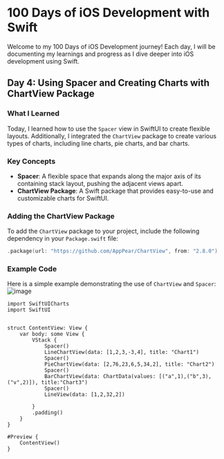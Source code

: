 # 100 Days of iOS Development with Swift

Welcome to my 100 Days of iOS Development journey! Each day, I will be documenting my learnings and progress as I dive deeper into iOS development using Swift.

## Day 4: Using Spacer and Creating Charts with ChartView Package

### What I Learned
Today, I learned how to use the `Spacer` view in SwiftUI to create flexible layouts. Additionally, I integrated the `ChartView` package to create various types of charts, including line charts, pie charts, and bar charts.

### Key Concepts
- **Spacer**: A flexible space that expands along the major axis of its containing stack layout, pushing the adjacent views apart.
- **ChartView Package**: A Swift package that provides easy-to-use and customizable charts for SwiftUI.

### Adding the ChartView Package
To add the `ChartView` package to your project, include the following dependency in your `Package.swift` file:
```swift
.package(url: "https://github.com/AppPear/ChartView", from: "2.8.0")
```
### Example Code
Here is a simple example demonstrating the use of `ChartView` and `Spacer`:
![image](https://github.com/user-attachments/assets/2292a31c-4caa-402e-91f0-5ad2858cf557)
```
import SwiftUICharts
import SwiftUI


struct ContentView: View {
    var body: some View {
        VStack {
            Spacer()
            LineChartView(data: [1,2,3,-3,4], title: "Chart1")
            Spacer()
            PieChartView(data: [2,76,23,6,5,34,2], title: "Chart2")
            Spacer()
            BarChartView(data: ChartData(values: [("a",1),("b",3),("v",2)]), title:"Chart3")
            Spacer()
            LineView(data: [1,2,32,2])
     
        }
        .padding()
    }
}

#Preview {
    ContentView()
}

